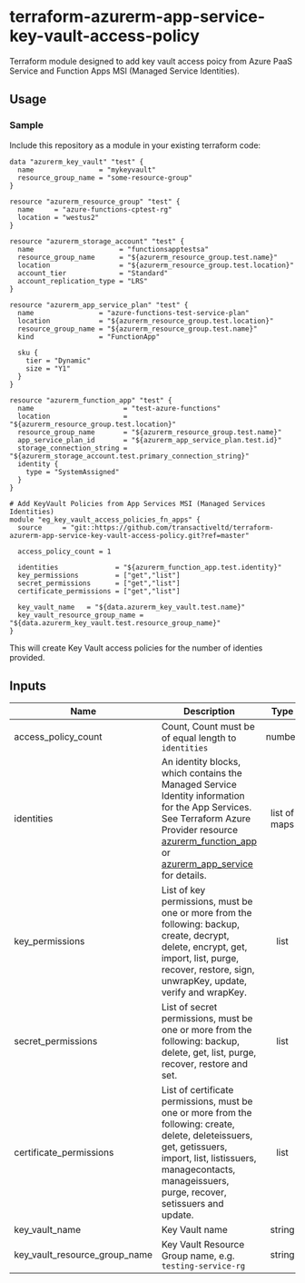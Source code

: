 # terraform-azurerm-app-service-key-vault-access-policy
Terraform module designed to add key vault access poicy from Azure PaaS Service and Function Apps MSI (Managed Service Identities).

## Usage

### Sample
Include this repository as a module in your existing terraform code:

```hcl
data "azurerm_key_vault" "test" {
  name                = "mykeyvault"
  resource_group_name = "some-resource-group"
}

resource "azurerm_resource_group" "test" {
  name     = "azure-functions-cptest-rg"
  location = "westus2"
}

resource "azurerm_storage_account" "test" {
  name                     = "functionsapptestsa"
  resource_group_name      = "${azurerm_resource_group.test.name}"
  location                 = "${azurerm_resource_group.test.location}"
  account_tier             = "Standard"
  account_replication_type = "LRS"
}

resource "azurerm_app_service_plan" "test" {
  name                = "azure-functions-test-service-plan"
  location            = "${azurerm_resource_group.test.location}"
  resource_group_name = "${azurerm_resource_group.test.name}"
  kind                = "FunctionApp"

  sku {
    tier = "Dynamic"
    size = "Y1"
  }
}

resource "azurerm_function_app" "test" {
  name                      = "test-azure-functions"
  location                  = "${azurerm_resource_group.test.location}"
  resource_group_name       = "${azurerm_resource_group.test.name}"
  app_service_plan_id       = "${azurerm_app_service_plan.test.id}"
  storage_connection_string = "${azurerm_storage_account.test.primary_connection_string}"
  identity {
    type = "SystemAssigned"
  }
}

# Add KeyVault Policies from App Services MSI (Managed Services Identities)
module "eg_key_vault_access_policies_fn_apps" {
  source     = "git::https://github.com/transactiveltd/terraform-azurerm-app-service-key-vault-access-policy.git?ref=master"

  access_policy_count = 1

  identities              = "${azurerm_function_app.test.identity}"
  key_permissions         = ["get","list"]
  secret_permissions      = ["get","list"]
  certificate_permissions = ["get","list"]

  key_vault_name   = "${data.azurerm_key_vault.test.name}"
  key_vault_resource_group_name = "${data.azurerm_key_vault.test.resource_group_name}"
}
```

This will create Key Vault access policies for the number of identies provided.

## Inputs

| Name | Description | Type | Default | Required |
|------|-------------|:----:|:-----:|:-----:|
| access_policy_count | Count, Count must be of equal length to `identities` | number | - | yes |
| identities | An identity blocks, which contains the Managed Service Identity information for the App Services. See Terraform Azure Provider resource [azurerm_function_app](https://www.terraform.io/docs/providers/azurerm/r/function_app.html#identity-1) or [azurerm_app_service](https://www.terraform.io/docs/providers/azurerm/r/app_service.html#identity-1) for details. | list of maps | - | yes |
| key_permissions | List of key permissions, must be one or more from the following: backup, create, decrypt, delete, encrypt, get, import, list, purge, recover, restore, sign, unwrapKey, update, verify and wrapKey. | list | `["get","list",]` | yes |
| secret_permissions | List of secret permissions, must be one or more from the following: backup, delete, get, list, purge, recover, restore and set. | list | `["get","list",]` | yes |
| certificate_permissions | List of certificate permissions, must be one or more from the following: create, delete, deleteissuers, get, getissuers, import, list, listissuers, managecontacts, manageissuers, purge, recover, setissuers and update. | list | `["get","list",]` | yes |
| key_vault_name | Key Vault name| string | - | yes |
| key_vault_resource_group_name | Key Vault Resource Group name, e.g. `testing-service-rg` | string | - | yes |

